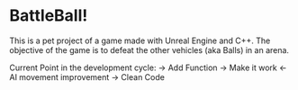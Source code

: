 # BattleBall!

This is a pet project of a game made with Unreal Engine and C++. The objective of the game is to defeat the other vehicles (aka Balls) in an arena.


Current Point in the development cycle:
-> Add Function 
-> Make it work <- AI movement improvement
-> Clean Code 
